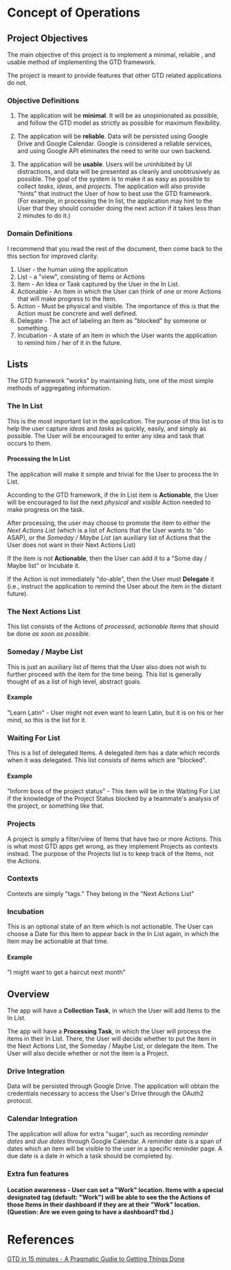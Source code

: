 # Concept of Operations

## Project Objectives

The main objective of this project is to implement a minimal, reliable , and usable method of implementing the GTD framework.

The project is meant to provide features that other GTD related applications do not.

### Objective Definitions

1. The application will be **minimal**. It will be as unopinionated as possible, and follow the GTD model as strictly as possible for maximum flexibility.

2. The application will be **reliable**. Data will be persisted using Google Drive and Google Calendar. Google is considered a reliable services, and using Google API eliminates the need to write our own backend.

3. The application will be **usable**. Users will be uninhibited by UI distractions, and data will be presented as cleanly and unobtrusively as possible. The goal of the system is to make it as easy as possible to collect *tasks*, *ideas*, and *projects*. The application will also provide "hints" that instruct the User of how to best use the GTD framework. (For example, in processing the In list, the application may hint to the User that they should consider doing the next action if it takes less than 2 minutes to do it.)

### Domain Definitions

I recommend that you read the rest of the document, then come back to the this section for improved clarity.

1. User - the human using the application
2. List - a "view", consisting of Items or Actions
3. Item - An Idea or Task captured by the User in the In List.
4. Actionable - An Item in which the User can think of one or more Actions that will make progress to the Item.
5. Action - Must be physical and visible. The importance of this is that the Action must be concrete and well defined.
6. Delegate - The act of labeling an Item as "blocked" by someone or something.
7. Incubation - A state of an Item in which the User wants the application to remind him / her of it in the future.

## Lists

The GTD framework "works" by maintaining lists, one of the most simple methods of aggregating information.

### The In List

This is the most important list in the application. The purpose of this list is to help the user capture *ideas* and *tasks* as quickly, easily, and simply as possible. The User will be encouraged to enter any idea and task that occurs to them.

#### Processing the In List

The application will make it simple and trivial for the User to process the In List.

According to the GTD framework, if the In List item is **Actionable**, the User will be encouraged to list the next *physical* and *visible* Action needed to make progress on the task.

After processing, the user may choose to promote the item to either the *Next Actions List* (which is a list of Actions that the User wants to "do ASAP), or the *Someday / Maybe List* (an auxiliary list of Actions that the User does not want in their Next Actions List)

If the item is not **Actionable**, then the User can add it to a "Some day / Maybe list" or Incubate it.

If the Action is not immediately "do-able", then the User must **Delegate** it (i.e., instruct the application to remind the User about the item in the distant future).

### The Next Actions List

This list consists of the Actions of *processed, actionable Items* that should be done *as soon as possible*.

### Someday / Maybe List

This is just an auxiliary list of Items that the User also does not wish to further proceed with the item for the time being. This list is generally thought of as a list of high level, abstract goals.

#### Example

"Learn Latin" - User might not even want to learn Latin, but it is on his or her mind, so this is the list for it.

### Waiting For List

This is a list of delegated Items. A delegated item has a date which records when it was delegated. This list consists of items which are "blocked".

#### Example

"Inform boss of the project status" - This item will be in the Waiting For List if the knowledge of the Project Status blocked by a teammate's analysis of the project, or something like that.

### Projects

A project is simply a filter/view of Items that have two or more Actions. This is what most GTD apps get wrong, as they implement Projects as contexts instead. The purpose of the Projects list is to keep track of the Items, not the Actions.

### Contexts

Contexts are simply "tags." They belong in the "Next Actions List"

### Incubation

This is an optional state of an Item which is not actionable. The User can choose a Date for this Item to appear back in the In List again, in which the Item may be actionable at that time.

#### Example

"I might want to get a haircut next month"

## Overview

The app will have a **Collection Task**, in which the User will add Items to the In List.

The app will have a **Processing Task**, in which the User will process the items in their In List. There, the User will decide whether to put the item in the Next Actions List, the Someday / Maybe List, or delegate the item. The User will also decide whether or not the item is a Project.

### Drive Integration

Data will be persisted through Google Drive. The application will obtain the credentials necessary to access the User's Drive through the OAuth2 protocol.

### Calendar Integration

The application will allow for extra "sugar", such as recording *reminder dates* and *due dates* through Google Calendar. A reminder date is a span of dates which an item will be visible to the user in a specific reminder page. A due date is a date in which a task should be completed by.

### Extra fun features

#### Location awareness - User can set a "Work" location. Items with a special designated tag (default: "Work") will be able to see the the Actions of those Items in their dashboard if they are at their "Work" location. (Question: Are we even going to have a dashboard? tbd.)

# References

[GTD in 15 minutes - A Pragmatic Gudie to Getting Things Done][0]

[0]: http://hamberg.no/gtd/
